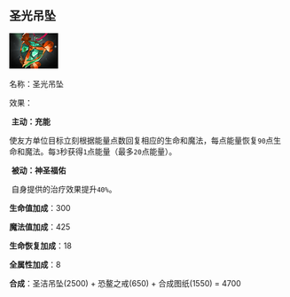 ## 圣光吊坠



![](src/icon/mjz_great_holy_locket.png)

名称：圣光吊坠

效果：

​	**主动：充能**

​				使友方单位目标立刻根据能量点数回复相应的生命和魔法，每点能量恢复`90`点生命和魔法。每`3`秒获得`1`点能量（最多`20`点能量）。

​	**被动：神圣福佑**

​				自身提供的治疗效果提升`40%`。

**生命值加成**：300

**魔法值加成**：425

**生命恢复加成**：18

**全属性加成**：8



**合成**：圣洁吊坠(2500) + 恐鳌之戒(650) + 合成图纸(1550) =  4700
